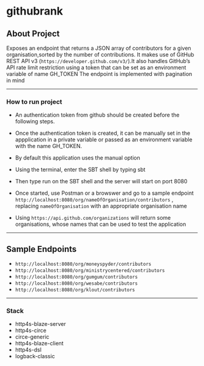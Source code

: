 # githubrank
 ## About Project
 Exposes an endpoint that returns a JSON array of contributors for a given organisation,sorted by the number of contributions. It makes use of GitHub REST API v3 (`https://developer.github.com/v3/`).It also handles GitHub’s API rate limit restriction using a token that can be set as an environment variable of name GH_TOKEN The endpoint is implemented with pagination in mind

___
### How to run project

- An authentication token from github should be created before the following steps. 
- Once the authentication token is created, it can be manually set in the appplication in a private variable or passed as an environment variable with the name GH_TOKEN. 
- By default this application uses the manual option
- Using the terminal, enter the SBT shell by typing sbt 
- Then type run on the SBT shell and the server will start on port 8080
- Once started, use Postman or a browswer and go to a sample endpoint
`http://localhost:8080/org/nameOfOrganisation/contributors` , replacing `nameOfOrganisation` with an appropriate organisation name

- Using `https://api.github.com/organizations` will return some organisations, whose names that can be used to test the application

___
## Sample Endpoints
 - `http://localhost:8080/org/moneyspyder/contributors` 
 - `http://localhost:8080/org/ministrycentered/contributors`
 - `http://localhost:8080/org/gumgum/contributors`
 - `http://localhost:8080/org/wesabe/contributors`
 - `http://localhost:8080/org/klout/contributors`

___
 ### Stack
 - http4s-blaze-server
 - http4s-circe
 - circe-generic
 - http4s-blaze-client
 - http4s-dsl
 - logback-classic